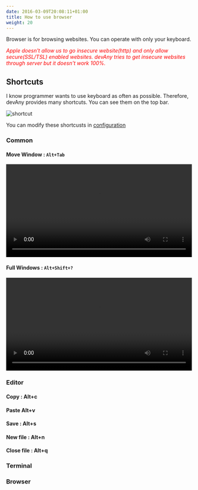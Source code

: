 ```yaml
---
date: 2016-03-09T20:08:11+01:00
title: How to use browser
weight: 20
---
```


Browser is for browsing websites. You can operate with only your keyboard.

*<span style="color: red">Apple doesn't allow us to go insecure website(http) and only allow secure(SSL/TSL) enabled websites. devAny tries to get insecure websites through server but it doesn't work 100%.</span>*

## Shortcuts

I know programmer wants to use keyboard as often as possible. Therefore, devAny provides many shortcuts.
You can see them on the top bar.

![shortcut](/images/devAny_shortcuts.png) 

You can modify these shortcusts in [configuration](/configuration/)

### Common

#### Move Window : `Alt+Tab`

<video src="/movies/move_windows.mp4" controls width="100%"></video>

#### Full Windows : `Alt+Shift+?`

<video src="/movies/full_window.mp4" controls width="100%"></video>

### Editor
#### Copy : Alt+c
#### Paste Alt+v
#### Save : Alt+s
#### New file : Alt+n
#### Close file : Alt+q

### Terminal
### Browser

